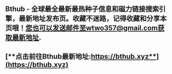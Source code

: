 ## **Bthub - 全球最全最新最热种子信息和磁力链接搜索引擎，最新地址发布页。收藏不迷路，记得收藏和分享本页哦！您也可以发送邮件至wtwo357@gmail.com获取最新地址.**
## [**点击前往Bthub最新地址:https://bthub.xyz**](https://bthub.xyz)
